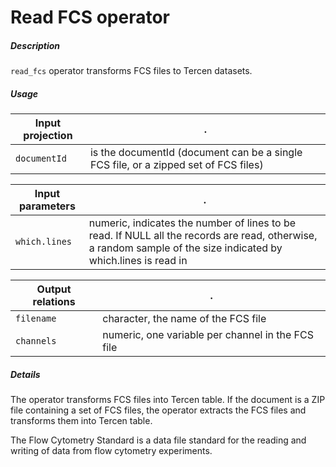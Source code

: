# Read FCS operator

##### Description

`read_fcs` operator transforms FCS files to Tercen datasets.

##### Usage

Input projection|.
---|---
`documentId`        | is the documentId (document can be a single FCS file, or a zipped set of FCS files)

Input parameters|.
---|---
`which.lines`        | numeric, indicates the number of lines to be read. If NULL all the records are read, otherwise, a random sample of the size indicated by which.lines is read in

Output relations|.
---|---
`filename`          | character, the name of the FCS file
`channels`          | numeric, one variable per channel in the FCS file

##### Details

The operator transforms FCS files into Tercen table. If the document is a ZIP file containing a set of FCS files, the operator extracts the FCS files and transforms them into Tercen table.

The Flow Cytometry Standard is a data file standard for the reading and writing of data from flow cytometry experiments.

